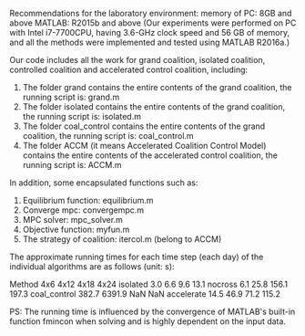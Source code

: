 Recommendations for the laboratory environment:memory of PC: 8GB and aboveMATLAB: R2015b and above(Our experiments were performed on PC with Intel i7-7700CPU, having 3.6-GHz clock speed and 56 GB of memory, and all the methods were implemented and tested using MATLAB R2016a.)Our code includes all the work for grand coalition, isolated coalition, controlled coalition and accelerated control coalition, including:1. The folder grand contains the entire contents of the grand coalition, the running script is: grand.m2. The folder isolated contains the entire contents of the grand coalition, the running script is:  isolated.m3. The folder coal_control contains the entire contents of the grand coalition, the running script is: coal_control.m4. The folder ACCM (it means Accelerated Coalition Control Model) contains the entire contents of the accelerated control coalition, the running script is: ACCM.mIn addition, some encapsulated functions such as:1. Equilibrium function: equilibrium.m2. Converge mpc: convergempc.m3. MPC solver: mpc_solver.m4. Objective function: myfun.m5. The strategy of coalition: itercol.m (belong to ACCM)The approximate running times for each time step (each day) of the individual algorithms are as follows (unit: s):Method	      4x6	4x12	4x18	4x24isolated      3.0       6.6    9.6     13.1nocross	      6.1       25.8    156.1   197.3coal_control  382.7     6391.9  NaN     NaNaccelerate    14.5      46.9    71.2    115.2PS: The running time is influenced by the convergence of MATLAB's built-in function fmincon when solving and is highly dependent on the input data.